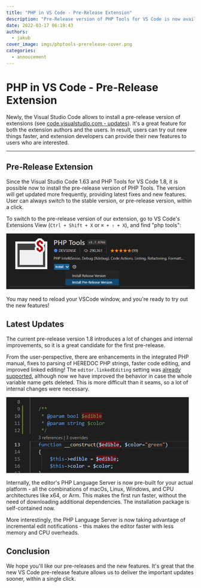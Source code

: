```yaml
---
title: "PHP in VS Code - Pre-Release Extension"
description: "Pre-Release version of PHP Tools for VS Code is now available!"
date: 2022-03-17 06:19:43
authors:
  - jakub
cover_image: imgs/phptools-prerelease-cover.png
categories:
  - annoucement
---
```


# PHP in VS Code - Pre-Release Extension

Newly, the Visual Studio Code allows to install a pre-release version of extensions (see [code.visualstudio.com - updates](https://code.visualstudio.com/updates/v1_63#_pre-release-extensions)). It's a great feature for both the extension authors and the users. In result, users can try out new things faster, and extension developers can provide their new features to users who are interested.

<!-- more -->

---

## Pre-Release Extension

Since the Visual Studio Code 1.63 and PHP Tools for VS Code 1.8, it is possible now to install the pre-release version of PHP Tools. The version will get updated more frequently, providing latest fixes and new features. User can always switch to the stable version, or pre-release version, within a click.

To switch to the pre-release version of our extension, go to VS Code's Extensions View (`Ctrl + Shift + X` or `⌘ + ⇧ + X`), and find "php tools":

![php tools - prerelease install](imgs/vscode-extension-prerelease.png)

You may need to reload your VSCode window, and you're ready to try out the new features!

## Latest Updates

The current pre-release version 1.8 introduces a lot of changes and internal improvements, so it is a great candidate for the first pre-release.

From the user-perspective, there are enhancements in the integrated PHP manual, fixes to parsing of HEREDOC PHP strings, faster code editing, and improved linked editing! The `editor.linkedEditing` setting was [already supported](https://marketplace.visualstudio.com/items?itemName=DEVSENSE.phptools-vscode), although now we have improved the behavior in case the whole variable name gets deleted. This is more difficult than it seams, so a lot of internal changes were necessary.

![editor.linkedediting](imgs/vscode-linkededit.gif)

Internally, the editor's PHP Language Server is now pre-built for your actual platform - all the combinations of macOs, Linux, Windows, and CPU architectures like x64, or Arm. This makes the first run faster, without the need of downloading additional dependencies. The installation package is self-contained now.

More interestingly, the PHP Language Server is now taking advantage of incremental edit notifications - this makes the editor faster with less memory and CPU overheads.

## Conclusion

We hope you'll like our pre-releases and the new features. It's great that the new VS Code pre-release feature allows us to deliver the important updates sooner, within a single click.

